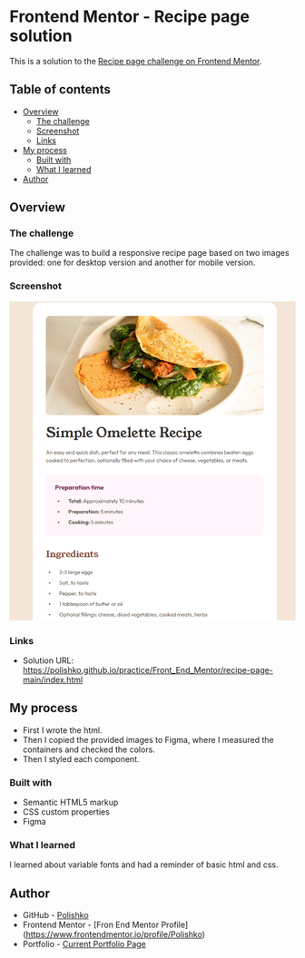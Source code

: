 # Frontend Mentor - Recipe page solution

This is a solution to the [Recipe page challenge on Frontend Mentor](https://www.frontendmentor.io/challenges/recipe-page-KiTsR8QQKm).

## Table of contents

- [Overview](#overview)
  - [The challenge](#the-challenge)
  - [Screenshot](#screenshot)
  - [Links](#links)
- [My process](#my-process)
  - [Built with](#built-with)
  - [What I learned](#what-i-learned)
- [Author](#author)

## Overview

### The challenge

The challenge was to build a responsive recipe page based on two images provided: one for desktop version and another for mobile version.

### Screenshot

![Part of desktop image](image.png)

### Links

- Solution URL: https://polishko.github.io/practice/Front_End_Mentor/recipe-page-main/index.html

## My process

- First I wrote the html.
- Then I copied the provided images to Figma, where I measured the containers and checked the colors.
- Then I styled each component.

### Built with

- Semantic HTML5 markup
- CSS custom properties
- Figma

### What I learned

I learned about variable fonts and had a reminder of basic html and css.

## Author

- GitHub - [Polishko](https://github.com/Polishko/Polishko)
- Frontend Mentor - [Fron End Mentor Profile] (https://www.frontendmentor.io/profile/Polishko)
- Portfolio - [Current Portfolio Page](https://d14e0564.portfolio-dxw.pages.dev/)
